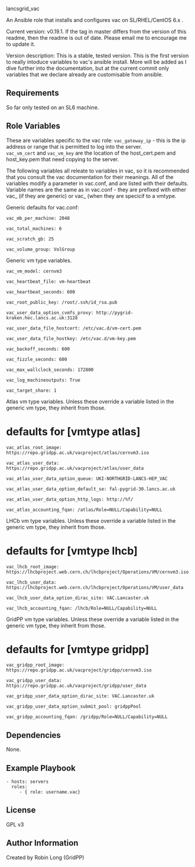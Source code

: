 lancsgrid_vac

An Ansible role that installs and configures vac on SL/RHEL/CentOS 6.x .

Current version: v0.19.1.  If the tag in master differs from the version of this readme, then the readme is out of date.  Please email me to encourage me to update it.

Version description:  This is a stable, tested version.  This is the first version to really intoduce variables to vac's ansible install.  More will be added as I dive further into the documentation, but at the current commit only variables that we declare already are customisable from ansible.

Requirements
------------

So far only tested on an SL6 machine.

Role Variables
--------------

These are variables specific to the vac role:
`vac_gateway_ip` - this is the ip address or range that is permitted to log into the server.  
`vac_vm_cert` and `vac_vm_key` are the location of the host_cert.pem and host_key.pem that need copying to the server.

The following variables all releate to variables in vac, so it is recommended that you consult the vac documentation for their meanings.  All of the variables modify a parameter in vac.conf, and are listed with their defaults.  Variable names are the same as in vac.conf - they are prefixed with either vac_ (if they are generic) or vac_<experiment> (when they are specicif to a vmtype.

Generic defaults for vac.conf:

`vac_mb_per_machine: 2048`

`vac_total_machines: 6`

`vac_scratch_gb: 25`

`vac_volume_group: VolGroup`


Generic vm type variables.

`vac_vm_model: cernvm3`

`vac_heartbeat_file: vm-heartbeat`

`vac_heartbeat_seconds: 600`

`vac_root_public_key: /root/.ssh/id_rsa.pub`

`vac_user_data_option_cvmfs_proxy: http://pygrid-kraken.hec.lancs.ac.uk:3128`

`vac_user_data_file_hostcert: /etc/vac.d/vm-cert.pem`

`vac_user_data_file_hostkey: /etc/vac.d/vm-key.pem`

`vac_backoff_seconds: 600`

`vac_fizzle_seconds: 600`

`vac_max_wallclock_seconds: 172800`

`vac_log_machineoutputs: True`

`vac_target_share: 1`



Atlas vm type variables. Unless these override a variable listed in the generic vm type, they inherit from those.
# defaults for [vmtype atlas]

`vac_atlas_root_image: https://repo.gridpp.ac.uk/vacproject/atlas/cernvm3.iso`

`vac_atlas_user_data: https://repo.gridpp.ac.uk/vacproject/atlas/user_data`

`vac_atlas_user_data_option_queue: UKI-NORTHGRID-LANCS-HEP_VAC`

`vac_atlas_user_data_option_default_se: fal-pygrid-30.lancs.ac.uk`

`vac_atlas_user_data_option_http_logs: http://%f/`

`vac_atlas_accounting_fqan: /atlas/Role=NULL/Capability=NULL`


LHCb vm type variables. Unless these override a variable listed in the generic vm type, they inherit from those.
# defaults for [vmtype lhcb]

`vac_lhcb_root_image: https://lhcbproject.web.cern.ch/lhcbproject/Operations/VM/cernvm3.iso`

`vac_lhcb_user_data: https://lhcbproject.web.cern.ch/lhcbproject/Operations/VM/user_data`

`vac_lhcb_user_data_option_dirac_site: VAC.Lancaster.uk`

`vac_lhcb_accounting_fqan: /lhcb/Role=NULL/Capability=NULL`


GridPP vm type variables. Unless these override a variable listed in the generic vm type, they inherit from those.
# defaults for [vmtype gridpp]

`vac_gridpp_root_image: https://repo.gridpp.ac.uk/vacproject/gridpp/cernvm3.iso`

`vac_gridpp_user_data: https://repo.gridpp.ac.uk/vacproject/gridpp/user_data`

`vac_gridpp_user_data_option_dirac_site: VAC.Lancaster.uk`

`vac_gridpp_user_data_option_submit_pool: gridppPool`

`vac_gridpp_accounting_fqan: /gridpp/Role=NULL/Capability=NULL`


Dependencies
------------

None.

Example Playbook
----------------

    - hosts: servers
      roles:
         - { role: username.vac}

License
-------

GPL v3

Author Information
------------------

Created by Robin Long (GridPP)
